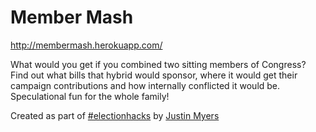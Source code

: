 Member Mash
===========

http://membermash.herokuapp.com/

What would you get if you combined two sitting members of Congress? Find out
what bills that hybrid would sponsor, where it would get their campaign
contributions and how internally conflicted it would be. Speculational fun for
the whole family!

Created as part of [#electionhacks](http://www.electionhackathon.com/) by
[Justin Myers](http://www.justinmyers.net/)
